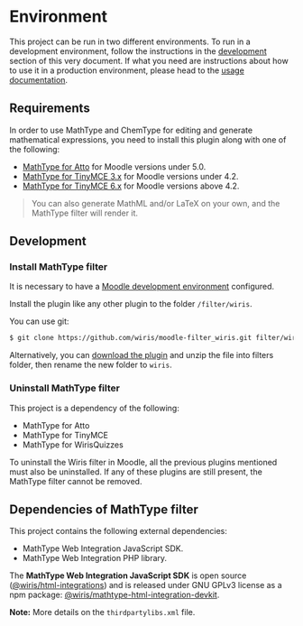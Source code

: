 # Environment

This project can be run in two different environments. To run in a development environment, follow the instructions in the [development](#development) section of this very document. If what you need are instructions about how to use it in a production environment, please head to the [usage documentation](../usage/README.md#production).

## Requirements

In order to use MathType and ChemType for editing and generate mathematical expressions, you need to install this plugin along with one of the following:

- [MathType for Atto](https://github.com/wiris/mooodle-atto_wiris) for Moodle versions under 5.0.
- [MathType for TinyMCE 3.x](https://github.com/wiris/moodle-tinymce_tiny_mce_wiris) for Moodle versions under 4.2.
- [MathType for TinyMCE 6.x](https://github.com/wiris/moodle-tinymce6_wiris) for Moodle versions above 4.2.

> You can also generate MathML and/or LaTeX on your own, and the MathType filter will render it.

## Development

### Install MathType filter

It is necessary to have a [Moodle development environment](https://github.com/moodlehq/moodle-docker) configured. 

Install the plugin like any other plugin to the folder `/filter/wiris`.

You can use git:

```sh
$ git clone https://github.com/wiris/moodle-filter_wiris.git filter/wiris
```

Alternatively, you can [download the plugin](https://github.com/wiris/moodle-filter_wiris/archive/main.zip) and unzip the file into filters folder, then rename the new folder to `wiris`.

### Uninstall MathType filter

This project is a dependency of the following:

* MathType for Atto
* MathType for TinyMCE
* MathType for WirisQuizzes


To uninstall the Wiris filter in Moodle, all the previous plugins mentioned must also be uninstalled. If any of these plugins are still present, the MathType filter cannot be removed.

## Dependencies of MathType filter

This project contains the following external dependencies:

* MathType Web Integration JavaScript SDK.
* MathType Web Integration PHP library.

The **MathType Web Integration JavaScript SDK** is open source ([@wiris/html-integrations](https://github.com/wiris/html-integrations)) and is released under GNU GPLv3 license as a npm package: [@wiris/mathtype-html-integration-devkit](https://www.npmjs.com/package/@wiris/mathtype-html-integration-devkit).

**Note:** More details on the `thirdpartylibs.xml` file.
